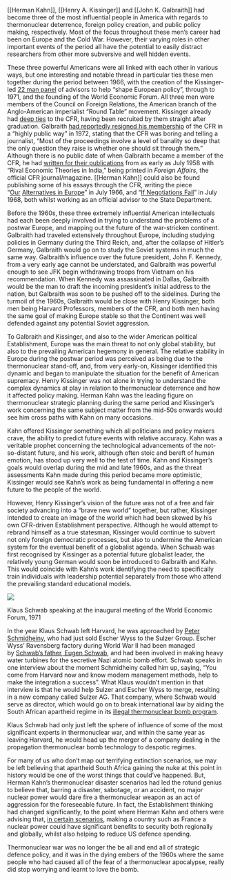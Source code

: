 [[Herman Kahn]], [[Henry A. Kissinger]] and [[John K. Galbraith]] had become three of the most influential people in America with regards to thermonuclear deterrence, foreign policy creation, and public policy making, respectively. Most of the focus throughout these men’s career had been on Europe and the Cold War. However, their varying roles in other important events of the period all have the potential to easily distract researchers from other more subversive and well hidden events.

These three powerful Americans were all linked with each other in various ways, but one interesting and notable thread in particular ties these men together during the period between 1966, with the creation of the Kissinger-led [](https://timesmachine.nytimes.com/timesmachine/1966/12/16/issue.html)[22 man panel](https://timesmachine.nytimes.com/timesmachine/1966/12/16/issue.html) of advisors to help “shape European policy”, through to 1971, and the founding of the World Economic Forum. All three men were members of the Council on Foreign Relations, the American branch of the Anglo-American imperialist “Round Table” movement. Kissinger already had [](http://library.ucsd.edu/dc/object/bb79876833/_2.pdf)[deep ties](http://library.ucsd.edu/dc/object/bb79876833/_2.pdf) to the CFR, having been recruited by them straight after graduation. Galbraith [](https://www.cfr.org/sites/default/files/pdf/cfrcentennialbook.pdf)[had reportedly resigned his membership](https://www.cfr.org/sites/default/files/pdf/cfrcentennialbook.pdf) of the CFR in a “highly public way” in 1972, stating that the CFR was boring and telling a journalist, “Most of the proceedings involve a level of banality so deep that the only question they raise is whether one should sit through them.” Although there is no public date of when Galbraith became a member of the CFR, he had [](https://www.jstor.org/stable/i20029307)[written for their publications](https://www.jstor.org/stable/i20029307) from as early as July 1958 with “Rival Economic Theories in India,” being printed in _Foreign Affairs_, the official CFR journal/magazine. [[Herman Kahn]] could also be found publishing some of his essays through the CFR, writing the piece “[Our](https://www.foreignaffairs.com/articles/europe/1966-07-01/our-alternatives-europe) [Alternatives in Europe](https://www.foreignaffairs.com/articles/europe/1966-07-01/our-alternatives-europe)” in July 1966, and “[If Negotiations Fail](https://www.foreignaffairs.com/articles/asia/1968-07-01/if-negotiations-fail)” in July 1968, both whilst working as an official advisor to the State Department.

Before the 1960s, these three extremely influential American intellectuals had each been deeply involved in trying to understand the problems of a postwar Europe, and mapping out the future of the war-stricken continent. Galbraith had traveled extensively throughout Europe, including studying policies in Germany during the Third Reich, and, after the collapse of Hitler’s Germany, Galbraith would go on to study the Soviet systems in much the same way. Galbraith’s influence over the future president, John F. Kennedy, from a very early age cannot be understated, and Galbraith was powerful enough to see JFK begin withdrawing troops from Vietnam on his recommendation. When Kennedy was assassinated in Dallas, Galbraith would be the man to draft the incoming president’s initial address to the nation, but Galbraith was soon to be pushed off to the sidelines. During the turmoil of the 1960s, Galbraith would be close with Henry Kissinger, both men being Harvard Professors, members of the CFR, and both men having the same goal of making Europe stable so that the Continent was well defended against any potential Soviet aggression.

To Galbraith and Kissinger, and also to the wider American political Establishment, Europe was the main threat to not only global stability, but also to the prevailing American hegemony in general. The relative stability in Europe during the postwar period was perceived as being due to the thermonuclear stand-off, and, from very early-on, Kissinger identified this dynamic and began to manipulate the situation for the benefit of American supremacy. Henry Kissinger was not alone in trying to understand the complex dynamics at play in relation to thermonuclear deterrence and how it affected policy making. Herman Kahn was the leading figure on thermonuclear strategic planning during the same period and Kissinger’s work concerning the same subject matter from the mid-50s onwards would see him cross paths with Kahn on many occasions.

Kahn offered Kissinger something which all politicians and policy makers crave, the ability to predict future events with relative accuracy. Kahn was a veritable prophet concerning the technological advancements of the not-so-distant future, and his work, although often stoic and bereft of human emotion, has stood up very well to the test of time. Kahn and Kissinger’s goals would overlap during the mid and late 1960s, and as the threat assessments Kahn made during this period became more optimistic, Kissinger would see Kahn’s work as being fundamental in offering a new future to the people of the world.

However, Henry Kissinger’s vision of the future was not of a free and fair society advancing into a “brave new world” together, but rather, Kissinger intended to create an image of the world which had been skewed by his own CFR-driven Establishment perspective. Although he would attempt to rebrand himself as a true statesman, Kissinger would continue to subvert not only foreign democratic processes, but also to undermine the American system for the eventual benefit of a globalist agenda. When Schwab was first recognised by Kissinger as a potential future globalist leader, the relatively young German would soon be introduced to Galbraith and Kahn. This would coincide with Kahn’s work identifying the need to specifically train individuals with leadership potential separately from those who attend the prevailing standard educational models.

![](https://unlimitedhangout.com/wp-content/uploads/2022/03/U542P886T1D241134F12DT20170111133811.jpeg)

Klaus Schwab speaking at the inaugural meeting of the World Economic Forum, 1971

In the year Klaus Schwab left Harvard, he was approached by [](https://de.wikipedia.org/wiki/Peter_Schmidheiny)[Peter Schmidheiny](https://de.wikipedia.org/wiki/Peter_Schmidheiny), who had just sold Escher Wyss to the Sulzer Group. Escher Wyss’ Ravensberg factory during World War II had been managed by [](https://unlimitedhangout.com/2021/02/investigative-reports/schwab-family-values/)[Schwab’s father, Eugen Schwab](https://unlimitedhangout.com/2021/02/investigative-reports/schwab-family-values/), and had been involved in making heavy water turbines for the secretive Nazi atomic bomb effort. Schwab speaks in one interview about the moment Schmidheiny called him up, saying, “You come from Harvard now and know modern management methods, help to make the integration a success”. What Klaus wouldn’t mention in that interview is that he would help Sulzer and Escher Wyss to merge, resulting in a new company called Sulzer AG. That company, where Schwab would serve as director, which would go on to break international law by aiding the South African apartheid regime in its [](https://books.google.cl/books?id=dvSX82cEqhIC&pg=PA381&lpg=PA381&dq=%22Escher+wyss%22+nuclear+weapon&source=bl&ots=5goPIGvIk-&sig=ACfU3U3HyiDGwvs6Zi_v0kPn_JBXcKKYjA&hl=es-419&sa=X&ved=2ahUKEwjD8-D5gJjuAhVdH7kGHUSvBVsQ6AEwDHoECAMQAQ#v=onepage&q=escher&f=false)[illegal thermonuclear bomb program](https://books.google.cl/books?id=dvSX82cEqhIC&pg=PA381&lpg=PA381&dq=%22Escher+wyss%22+nuclear+weapon&source=bl&ots=5goPIGvIk-&sig=ACfU3U3HyiDGwvs6Zi_v0kPn_JBXcKKYjA&hl=es-419&sa=X&ved=2ahUKEwjD8-D5gJjuAhVdH7kGHUSvBVsQ6AEwDHoECAMQAQ#v=onepage&q=escher&f=false).

Klaus Schwab had only just left the sphere of influence of some of the most significant experts in thermonuclear war, and within the same year as leaving Harvard, he would head up the merger of a company dealing in the propagation thermonuclear bomb technology to despotic regimes.

For many of us who don’t map out terrifying extinction scenarios, we may be left believing that apartheid South Africa gaining the nuke at this point in history would be one of the worst things that could’ve happened. But, Herman Kahn’s thermonuclear disaster scenarios had led the rotund genius to believe that, barring a disaster, sabotage, or an accident, no major nuclear power would dare fire a thermonuclear weapon as an act of aggression for the foreseeable future. In fact, the Establishment thinking had changed significantly, to the point where Herman Kahn and others were advising that, [](https://archive.org/details/ERIC_ED024124/page/n28/mode/1up?q=inherently)[in certain scenarios](https://archive.org/details/ERIC_ED024124/page/n28/mode/1up?q=inherently), making a country such as France a nuclear power could have significant benefits to security both regionally and globally, whilst also helping to reduce US defence spending.

Thermonuclear war was no longer the be all and end all of strategic defence policy, and it was in the dying embers of the 1960s where the same people who had caused all of the fear of a thermonuclear apocalypse, really did stop worrying and learnt to love the bomb.